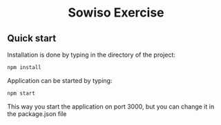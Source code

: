<h1 align = "center">
    Sowiso Exercise
</h1>

## Quick start

Installation is done by typing in the directory of the project:

```bash
npm install
```

Application can be started by typing:

```bash
npm start
```

This way you start the application on port 3000,
but you can change it in the package.json file
